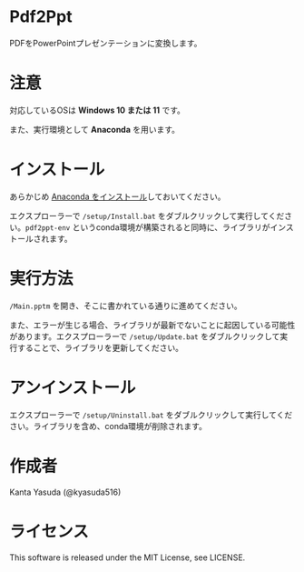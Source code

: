 # Pdf2Ppt
PDFをPowerPointプレゼンテーションに変換します。

# 注意
対応しているOSは **Windows 10 または 11** です。

また、実行環境として **Anaconda** を用います。

# インストール
あらかじめ [Anaconda をインストール](https://www.anaconda.com/products/distribution#:~:text=Anaconda%20Installers,Windows "Anaconda | Anaconda Distribution")しておいてください。

エクスプローラーで `/setup/Install.bat` をダブルクリックして実行してください。`pdf2ppt-env` というconda環境が構築されると同時に、ライブラリがインストールされます。

# 実行方法
`/Main.pptm` を開き、そこに書かれている通りに進めてください。

また、エラーが生じる場合、ライブラリが最新でないことに起因している可能性があります。エクスプローラーで `/setup/Update.bat` をダブルクリックして実行することで、ライブラリを更新してください。

# アンインストール
エクスプローラーで `/setup/Uninstall.bat` をダブルクリックして実行してください。ライブラリを含め、conda環境が削除されます。

# 作成者
Kanta Yasuda (@kyasuda516)

# ライセンス
This software is released under the MIT License, see LICENSE.
